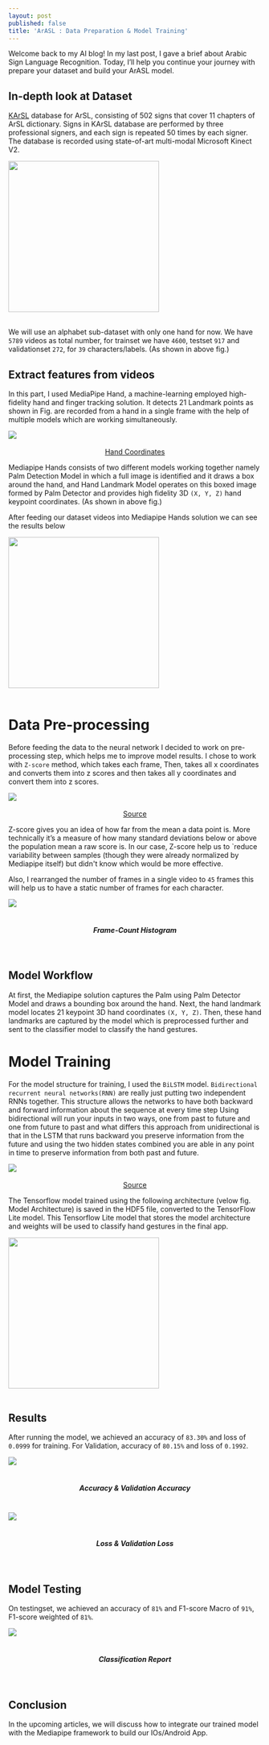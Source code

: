 ```yaml
---
layout: post
published: false
title: 'ArASL : Data Preparation & Model Training'
---
```


Welcome back to my AI blog! In my last post, I gave a brief about Arabic Sign Language Recognition. Today, I’ll help you continue your journey with prepare your dataset and build your ArASL model.

## In-depth look at Dataset
[KArSL](https://dl.acm.org/doi/10.1145/3423420) database for ArSL, consisting of 502 signs that cover 11 chapters of ArSL dictionary. Signs in KArSL database are performed by three professional signers, and each sign is repeated 50 times by each signer. The database is recorded using state-of-art multi-modal Microsoft Kinect V2.



<div class="fig figcenter fighighlight">
  <img width="300" height="300" src="/img/chars.png">
  <div class="figcaption" style="text-align: center;"><br>
  </div>
</div>

We will use an alphabet sub-dataset with only one hand for now. We have `5789` videos as total number, for trainset we have `4600`, testset `917` and validationset `272`, for `39` characters/labels. (As shown in above fig.)

## Extract features from videos
In this part, I used MediaPipe Hand, a machine-learning employed high-fidelity hand and finger tracking solution. It detects 21 Landmark points as shown in Fig. are recorded from a hand in a single frame with the help of multiple models which are working simultaneously.

<div class="fig figcenter fighighlight">
  <img src="https://miro.medium.com/max/1400/1*fMBLvkdLbg0MEfv7KbJZjQ.png">
  <div class="figcaption" style="text-align: center;"><br><a style="text-align: center;" href="https://miro.medium.com/max/1400/1*fMBLvkdLbg0MEfv7KbJZjQ.png">Hand Coordinates</a><br>
  </div>
</div>

Mediapipe Hands consists of two different models working together namely Palm Detection Model in which a full image is identified and it draws a box around the hand, and Hand Landmark Model operates on this boxed image formed by Palm Detector and provides high fidelity 3D `(X, Y, Z)` hand keypoint coordinates. (As shown in above fig.)

After feeding our dataset videos into Mediapipe Hands solution we can see the results below

<div class="fig figcenter fighighlight">
  <img width="300"  src="/img/data.png">
  <div class="figcaption" style="text-align: center;"><br>
  </div>
</div>

# Data Pre-processing
Before feeding the data to the neural network I decided to work on pre-processing step, which helps me to improve model results. I chose to work with `Z-score` method, which takes each frame, Then, takes all x coordinates and converts them into z scores and then takes all y coordinates and convert them into z scores.

<div class="fig figcenter fighighlight">
  <img src="https://www.statisticshowto.com/wp-content/uploads/2016/11/alternate-z-score-150x76.png">
  <div class="figcaption" style="text-align: center;"><br><a style="text-align: center;" href="https://www.statisticshowto.com/probability-and-statistics/z-score">Source</a><br>
  </div>
</div>

Z-score gives you an idea of how far from the mean a data point is. More technically it’s a measure of how many standard deviations below or above the population mean a raw score is. In our case, Z-score help us to `reduce variability between samples (though they were already normalized by Mediapipe itself) but didn't know which would be more effective.

Also, I rearranged the number of frames in a single video to `45` frames this will help us to have a static number of frames for each character.

<div class="fig figcenter fighighlight">
  <img src="/img/hist.png">
  <div class="figcaption" style="text-align: center;"><br><h5 style="text-align: center;">Frame-Count Histogram</h5><br>
  </div>
</div>

## Model Workflow
At first, the Mediapipe solution captures the Palm using Palm Detector Model and draws a bounding box around the hand.
Next, the hand landmark model locates 21 keypoint 3D hand coordinates `(X, Y, Z)`.
Then, these hand landmarks are captured by the model which is preprocessed further and sent to the classifier model to classify the hand gestures.

# Model Training 
For the model structure for training, I used the `BiLSTM` model. `Bidirectional recurrent neural networks(RNN)` are really just putting two independent RNNs together. This structure allows the networks to have both backward and forward information about the sequence at every time step
Using bidirectional will run your inputs in two ways, one from past to future and one from future to past and what differs this approach from unidirectional is that in the LSTM that runs backward you preserve information from the future and using the two hidden states combined you are able in any point in time to preserve information from both past and future.


<div class="fig figcenter fighighlight">
  <img src="
https://miro.medium.com/max/1400/1*B5NHtY8_Y4we0DE4Y-acBA.png">
  <div class="figcaption" style="text-align: center;"><br><a style="text-align: center;" href="https://medium.com/@raghavaggarwal0089/bi-lstm-bc3d68da8bd0z-score">Source</a><br>
  </div>
</div>

The Tensorflow model trained using the following architecture (velow fig. Model Architecture) is saved in the HDF5 file, converted to the TensorFlow Lite model. This Tensorflow Lite model that stores the model architecture and weights will be used to classify hand gestures in the final app.


<div class="fig figcenter fighighlight">
  <img width="300"  src="/img/nn_graph.png">
  <div class="figcaption" style="text-align: center;"><br>
  </div>
</div>


## Results

After running the model, we achieved an accuracy of `83.30%` and loss of `0.0999` for training. For Validation, accuracy of `80.15%` and loss of `0.1992`.

<div class="fig figcenter fighighlight">
  <img src="/img/acc.png">
  <div class="figcaption" style="text-align: center;"><br><h5 style="text-align: center;">Accuracy  &  Validation Accuracy</h5><br>
  </div>
</div>


<div class="fig figcenter fighighlight">
  <img src="/img/loss.png">
  <div class="figcaption" style="text-align: center;"><br><h5 style="text-align: center;">Loss  &  Validation Loss</h5><br>
  </div>
</div>


## Model Testing
On testingset, we achieved an accuracy of `81%` and F1-score Macro of `91%`,  F1-score weighted of `81%`.

<div class="fig figcenter fighighlight">
  <img src="/img/report.png">
  <div class="figcaption" style="text-align: center;"><br><h5 style="text-align: center;">Classification Report</h5><br>
  </div>
</div>


## Conclusion

In the upcoming articles, we will discuss how to integrate our trained model with the Mediapipe framework to build our IOs/Android App.
